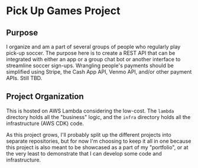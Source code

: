 # Pick Up Games Project

## Purpose

I organize and am a part of several groups of people who regularly play pick-up soccer. The purpose here is to create a REST API that can be integrated with either an app or a group chat bot or another interface to streamline soccer sign-ups. Wrangling people's payments should be simplified using Stripe, the Cash App API, Venmo API, and/or other payment APIs. Still TBD.

## Project Organization

This is hosted on AWS Lambda considering the low-cost. The `lambda` directory holds all the "business" logic, and the `infra` directory holds all the infrastructure (AWS CDK) code.

As this project grows, I'll probably split up the different projects into separate repositories, but for now I'm choosing to keep it all in one because this project is also meant to be showcased as a part of my "portfolio", or at the very least to demonstrate that I can develop some code and infrastructure.